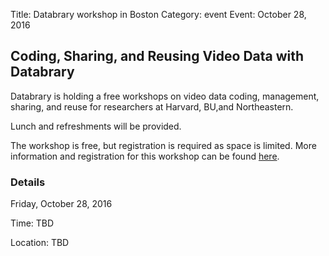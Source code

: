 Title: Databrary workshop in Boston
Category: event
Event: October 28, 2016

## Coding, Sharing, and Reusing Video Data with Databrary

Databrary is holding a free workshops on video data coding, management, sharing, and reuse for researchers at Harvard, BU,and Northeastern.

Lunch and refreshments will be provided. 

The workshop is free, but registration is required as space is limited. 
More information and registration for this workshop can be found [here](https://goo.gl/forms/ox0F20G4H0T9agvW2).

### Details
Friday, October 28, 2016

Time: TBD

Location: TBD
